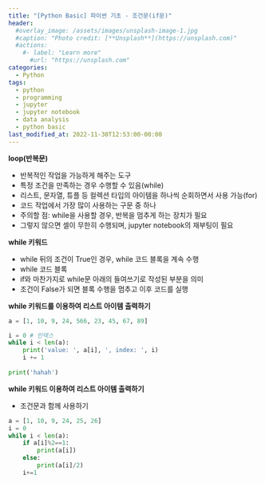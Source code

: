 ```yaml
---
title: "[Python Basic] 파이썬 기초 - 조건문(if문)"
header:
  #overlay_image: /assets/images/unsplash-image-1.jpg
  #caption: "Photo credit: [**Unsplash**](https://unsplash.com)"
  #actions:
    #- label: "Learn more"
      #url: "https://unsplash.com"
categories:
  - Python
tags:
  - python
  - programming
  - jupyter
  - jupyter notebook
  - data analysis
  - python basic
last_modified_at: 2022-11-30T12:53:00-00:00
---
```



**loop(반복문)**
* 반복적인 작업을 가능하게 해주는 도구
* 특정 조건을 만족하는 경우 수행할 수 있음(while)
* 리스트, 문자열, 튜플 등 컬렉션 타입의 아이템을 하나씩 순회하면서 사용 가능(for)
* 코드 작업에서 가장 많이 사용하는 구문 중 하나
* 주의할 점: while을 사용할 경우, 반복을 멈추게 하는 장치가 필요
 * 그렇지 않으면 셀이 무한히 수행되며, jupyter notebook의 재부팅이 필요

      
**while 키워드**
* while 뒤의 조건이 True인 경우, while 코드 블록을 계속 수행
* while 코드 블록
 * if와 마찬가지로 while문 아래의 들여쓰기로 작성된 부분을 의미
* 조건이 False가 되면 블록 수행을 멈추고 이후 코드를 실행
      

**while 키워드를 이용하여 리스트 아이템 출력하기**
```python
a = [1, 10, 9, 24, 566, 23, 45, 67, 89]

i = 0 # 인덱스
while i < len(a):
    print('value: ', a[i], ', index: ', i)
    i += 1
    
print('hahah')
```

      
**while 키워드 이용하여 리스트 아이템 출력하기**
* 조건문과 함께 사용하기
```python
a = [1, 10, 9, 24, 25, 26]
i = 0 
while i < len(a):
    if a[i]%2==1:
        print(a[i])
    else:
        print(a[i]/2)
    i+=1
```
      
      
